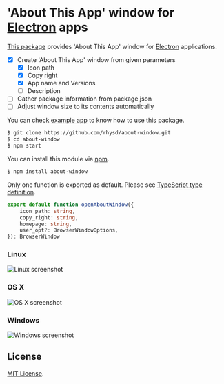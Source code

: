 'About This App' window for [Electron](https://github.com/atom/electron) apps
=============================================================================

[This package](https://www.npmjs.com/package/about-window) provides 'About This App' window for [Electron](https://github.com/atom/electron) applications.

- [x] Create 'About This App' window from given parameters
  - [x] Icon path
  - [x] Copy right
  - [x] App name and Versions
  - [ ] Description
- [ ] Gather package information from package.json
- [ ] Adjust window size to its contents automatically

You can check [example app](example) to know how to use this package.

```sh
$ git clone https://github.com/rhysd/about-window.git
$ cd about-window
$ npm start
```

You can install this module via [npm](https://www.npmjs.com/).

```sh
$ npm install about-window
```

Only one function is exported as default.  Please see [TypeScript type definition](index.d.ts).

```typescript
export default function openAboutWindow({
    icon_path: string,
    copy_right: string,
    homepage: string,
    user_opt?: BrowserWindowOptions,
}): BrowserWindow
```

### Linux

![Linux screenshot](https://raw.githubusercontent.com/rhysd/ss/master/about-window/about-window-linux.png)

### OS X

![OS X screenshot](https://raw.githubusercontent.com/rhysd/ss/master/about-window/about-window-os-x.png)

### Windows

![Windows screenshot](https://raw.githubusercontent.com/rhysd/ss/master/about-window/about-window-windows.jpg)

## License

[MIT License](/LICENSE.txt).

